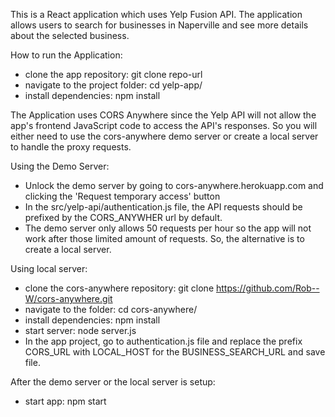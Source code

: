 This is a React application which uses Yelp Fusion API. The application allows users to search for businesses in Naperville and see more details about the selected business.


How to run the Application: 

- clone the app repository: 
    git clone repo-url
- navigate to the project folder: 
    cd yelp-app/
- install dependencies: 
    npm install


The Application uses CORS Anywhere since the Yelp API will not allow the app's frontend JavaScript code to access the 
API's responses. So you will either need to use the cors-anywhere demo server or create a local server to handle the proxy requests.


Using the Demo Server:
- Unlock the demo server by going to cors-anywhere.herokuapp.com and clicking the 'Request temporary access' button
- In the src/yelp-api/authentication.js file, the API requests should be prefixed by the CORS_ANYWHER url by default.
- The demo server only allows 50 requests per hour so the app will not work after those limited amount of requests. So, the alternative is to create a local server.


Using local server:
- clone the cors-anywhere repository: 
    git clone https://github.com/Rob--W/cors-anywhere.git
- navigate to the folder: 
    cd cors-anywhere/
- install dependencies:
    npm install
- start server:
    node server.js
- In the app project, go to authentication.js file and replace the prefix CORS_URL with LOCAL_HOST for the BUSINESS_SEARCH_URL and save file.


After the demo server or the local server is setup:
- start app: 
    npm start